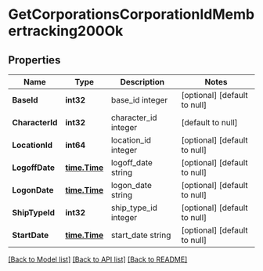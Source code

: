 # GetCorporationsCorporationIdMembertracking200Ok

## Properties
Name | Type | Description | Notes
------------ | ------------- | ------------- | -------------
**BaseId** | **int32** | base_id integer | [optional] [default to null]
**CharacterId** | **int32** | character_id integer | [default to null]
**LocationId** | **int64** | location_id integer | [optional] [default to null]
**LogoffDate** | [**time.Time**](time.Time.md) | logoff_date string | [optional] [default to null]
**LogonDate** | [**time.Time**](time.Time.md) | logon_date string | [optional] [default to null]
**ShipTypeId** | **int32** | ship_type_id integer | [optional] [default to null]
**StartDate** | [**time.Time**](time.Time.md) | start_date string | [optional] [default to null]

[[Back to Model list]](../README.md#documentation-for-models) [[Back to API list]](../README.md#documentation-for-api-endpoints) [[Back to README]](../README.md)

